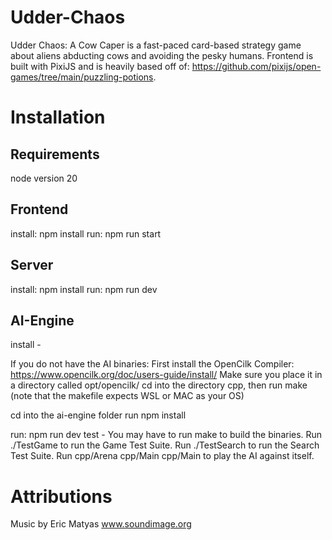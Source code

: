 # Udder-Chaos
Udder Chaos: A Cow Caper is a fast-paced card-based strategy game about aliens abducting cows and avoiding the pesky humans.
Frontend is built with PixiJS and is heavily based off of: https://github.com/pixijs/open-games/tree/main/puzzling-potions.

# Installation
## Requirements
node version 20

## Frontend
install: npm install
run: npm run start

## Server
install: npm install
run: npm run dev

## AI-Engine
install - 

If you do not have the AI binaries:
    First install the OpenCilk Compiler: https://www.opencilk.org/doc/users-guide/install/
    Make sure you place it in a directory called opt/opencilk/
    cd into the directory cpp, then run make (note that the makefile expects WSL or MAC as your OS)

cd into the ai-engine folder
run npm install

run: npm run dev
test - 
You may have to run make to build the binaries.
Run ./TestGame to run the Game Test Suite.
Run ./TestSearch to run the Search Test Suite.
Run cpp/Arena cpp/Main cpp/Main to play the AI against itself.

# Attributions
Music by Eric Matyas
www.soundimage.org